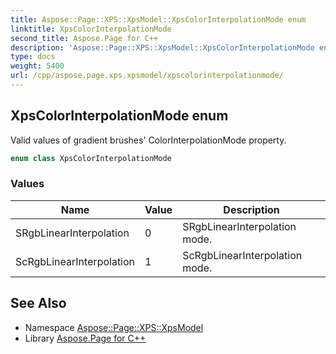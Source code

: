 ```yaml
---
title: Aspose::Page::XPS::XpsModel::XpsColorInterpolationMode enum
linktitle: XpsColorInterpolationMode
second_title: Aspose.Page for C++
description: 'Aspose::Page::XPS::XpsModel::XpsColorInterpolationMode enum. Valid values of gradient brushes'' ColorInterpolationMode property in C++.'
type: docs
weight: 5400
url: /cpp/aspose.page.xps.xpsmodel/xpscolorinterpolationmode/
---
```

## XpsColorInterpolationMode enum


Valid values of gradient brushes' ColorInterpolationMode property.

```cpp
enum class XpsColorInterpolationMode
```

### Values

| Name | Value | Description |
| --- | --- | --- |
| SRgbLinearInterpolation | 0 | SRgbLinearInterpolation mode. |
| ScRgbLinearInterpolation | 1 | ScRgbLinearInterpolation mode. |

## See Also

* Namespace [Aspose::Page::XPS::XpsModel](../)
* Library [Aspose.Page for C++](../../)
